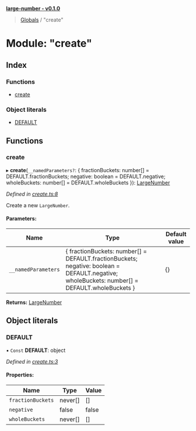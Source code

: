 **[large-number - v0.1.0](../README.md)**

> [Globals](../globals.md) / "create"

# Module: "create"

## Index

### Functions

* [create](_create_.md#create)

### Object literals

* [DEFAULT](_create_.md#default)

## Functions

### create

▸ **create**(`__namedParameters?`: { fractionBuckets: number[] = DEFAULT.fractionBuckets; negative: boolean = DEFAULT.negative; wholeBuckets: number[] = DEFAULT.wholeBuckets }): [LargeNumber](../interfaces/_types_.largenumber.md)

*Defined in [create.ts:8](https://github.com/zimmed/large-number/blob/304d236/src/create.ts#L8)*

Create a new `LargeNumber`.

#### Parameters:

Name | Type | Default value |
------ | ------ | ------ |
`__namedParameters` | { fractionBuckets: number[] = DEFAULT.fractionBuckets; negative: boolean = DEFAULT.negative; wholeBuckets: number[] = DEFAULT.wholeBuckets } | {} |

**Returns:** [LargeNumber](../interfaces/_types_.largenumber.md)

## Object literals

### DEFAULT

▪ `Const` **DEFAULT**: object

*Defined in [create.ts:3](https://github.com/zimmed/large-number/blob/304d236/src/create.ts#L3)*

#### Properties:

Name | Type | Value |
------ | ------ | ------ |
`fractionBuckets` | never[] | [] |
`negative` | false | false |
`wholeBuckets` | never[] | [] |
